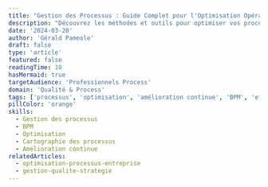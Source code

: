 ```yaml
---
title: "Gestion des Processus : Guide Complet pour l'Optimisation Opérationnelle"
description: "Découvrez les méthodes et outils pour optimiser vos processus métier. Un guide détaillé sur l'analyse, l'amélioration et la gestion efficace des processus."
date: '2024-03-20'
author: 'Gérald Pameole'
draft: false
type: 'article'
featured: false
readingTime: 10
hasMermaid: true
targetAudience: 'Professionnels Process'
domain: 'Qualité & Process'
tags: ['processus', 'optimisation', 'amélioration continue', 'BPM', 'efficacité opérationnelle']
pillColor: 'orange'
skills:
  - Gestion des processus
  - BPM
  - Optimisation
  - Cartographie des processus
  - Amélioration continue
relatedArticles:
  - optimisation-processus-entreprise
  - gestion-qualite-strategie
---
```


##
